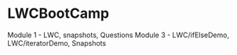 # LWCBootCamp
Module 1 - LWC, snapshots, Questions
Module 3 - LWC/ifElseDemo, LWC/iteratorDemo, Snapshots
